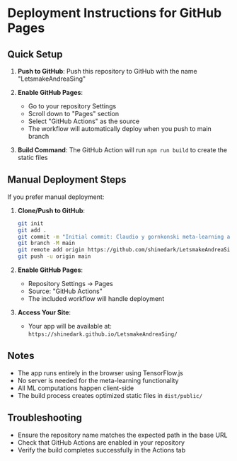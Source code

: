 # Deployment Instructions for GitHub Pages

## Quick Setup

1. **Push to GitHub**: Push this repository to GitHub with the name "LetsmakeAndreaSing"

2. **Enable GitHub Pages**:
   - Go to your repository Settings
   - Scroll down to "Pages" section
   - Select "GitHub Actions" as the source
   - The workflow will automatically deploy when you push to main branch

3. **Build Command**: The GitHub Action will run `npm run build` to create the static files

## Manual Deployment Steps

If you prefer manual deployment:

1. **Clone/Push to GitHub**:
   ```bash
   git init
   git add .
   git commit -m "Initial commit: Claudio y gornkonski meta-learning app"
   git branch -M main
   git remote add origin https://github.com/shinedark/LetsmakeAndreaSing.git
   git push -u origin main
   ```

2. **Enable GitHub Pages**:
   - Repository Settings → Pages
   - Source: "GitHub Actions"
   - The included workflow will handle deployment

3. **Access Your Site**:
   - Your app will be available at: `https://shinedark.github.io/LetsmakeAndreaSing/`

## Notes

- The app runs entirely in the browser using TensorFlow.js
- No server is needed for the meta-learning functionality
- All ML computations happen client-side
- The build process creates optimized static files in `dist/public/`

## Troubleshooting

- Ensure the repository name matches the expected path in the base URL
- Check that GitHub Actions are enabled in your repository
- Verify the build completes successfully in the Actions tab